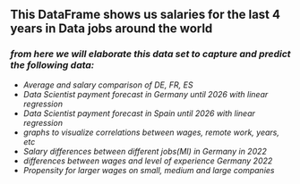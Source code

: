
## This DataFrame shows us salaries for the last 4 years in Data jobs around the world

### _from here we will elaborate this data set to capture and predict the following data:_

*   _Average and salary comparison of DE, FR, ES_
*   _Data Scientist payment forecast in Germany until 2026 with linear regression_
*   _Data Scientist payment forecast in Spain until 2026 with linear regression_
*   _graphs to visualize correlations between wages, remote work, years, etc_
*   _Salary differences between different jobs(MI) in Germany in 2022_
*   _differences between wages and level of experience Germany 2022_
*   _Propensity for larger wages on small, medium and large companies_